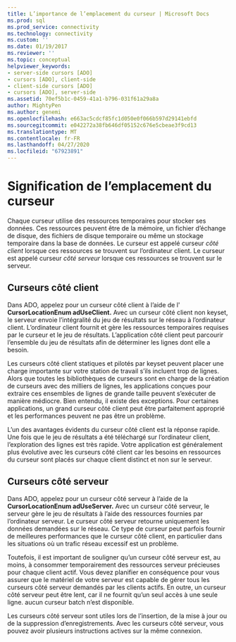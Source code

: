 ```yaml
---
title: L’importance de l’emplacement du curseur | Microsoft Docs
ms.prod: sql
ms.prod_service: connectivity
ms.technology: connectivity
ms.custom: ''
ms.date: 01/19/2017
ms.reviewer: ''
ms.topic: conceptual
helpviewer_keywords:
- server-side cursors [ADO]
- cursors [ADO], client-side
- client-side cursors [ADO]
- cursors [ADO], server-side
ms.assetid: 70ef5b1c-0459-41a1-b796-031f61a29a8a
author: MightyPen
ms.author: genemi
ms.openlocfilehash: e663ac5cdcf85fc1d050e0f066b597d29141ebfd
ms.sourcegitcommit: e042272a38fb646df05152c676e5cbeae3f9cd13
ms.translationtype: MT
ms.contentlocale: fr-FR
ms.lasthandoff: 04/27/2020
ms.locfileid: "67923891"
---
```

# <a name="the-significance-of-cursor-location"></a>Signification de l’emplacement du curseur
Chaque curseur utilise des ressources temporaires pour stocker ses données. Ces ressources peuvent être de la mémoire, un fichier d’échange de disque, des fichiers de disque temporaire ou même un stockage temporaire dans la base de données. Le curseur est appelé curseur *côté client* lorsque ces ressources se trouvent sur l’ordinateur client. Le curseur est appelé curseur *côté serveur* lorsque ces ressources se trouvent sur le serveur.  
  
## <a name="client-side-cursors"></a>Curseurs côté client  
 Dans ADO, appelez pour un curseur côté client à l’aide de l' **CursorLocationEnum adUseClient.** Avec un curseur côté client non keyset, le serveur envoie l’intégralité du jeu de résultats sur le réseau à l’ordinateur client. L’ordinateur client fournit et gère les ressources temporaires requises par le curseur et le jeu de résultats. L’application côté client peut parcourir l’ensemble du jeu de résultats afin de déterminer les lignes dont elle a besoin.  
  
 Les curseurs côté client statiques et pilotés par keyset peuvent placer une charge importante sur votre station de travail s’ils incluent trop de lignes. Alors que toutes les bibliothèques de curseurs sont en charge de la création de curseurs avec des milliers de lignes, les applications conçues pour extraire ces ensembles de lignes de grande taille peuvent s’exécuter de manière médiocre. Bien entendu, il existe des exceptions. Pour certaines applications, un grand curseur côté client peut être parfaitement approprié et les performances peuvent ne pas être un problème.  
  
 L’un des avantages évidents du curseur côté client est la réponse rapide. Une fois que le jeu de résultats a été téléchargé sur l’ordinateur client, l’exploration des lignes est très rapide. Votre application est généralement plus évolutive avec les curseurs côté client car les besoins en ressources du curseur sont placés sur chaque client distinct et non sur le serveur.  
  
## <a name="server-side-cursors"></a>Curseurs côté serveur  
 Dans ADO, appelez pour un curseur côté serveur à l’aide de la **CursorLocationEnum adUseServer.** Avec un curseur côté serveur, le serveur gère le jeu de résultats à l’aide des ressources fournies par l’ordinateur serveur. Le curseur côté serveur retourne uniquement les données demandées sur le réseau. Ce type de curseur peut parfois fournir de meilleures performances que le curseur côté client, en particulier dans les situations où un trafic réseau excessif est un problème.  
  
 Toutefois, il est important de souligner qu’un curseur côté serveur est, au moins, à consommer temporairement des ressources serveur précieuses pour chaque client actif. Vous devez planifier en conséquence pour vous assurer que le matériel de votre serveur est capable de gérer tous les curseurs côté serveur demandés par les clients actifs. En outre, un curseur côté serveur peut être lent, car il ne fournit qu’un seul accès à une seule ligne. aucun curseur batch n’est disponible.  
  
 Les curseurs côté serveur sont utiles lors de l’insertion, de la mise à jour ou de la suppression d’enregistrements. Avec les curseurs côté serveur, vous pouvez avoir plusieurs instructions actives sur la même connexion.
